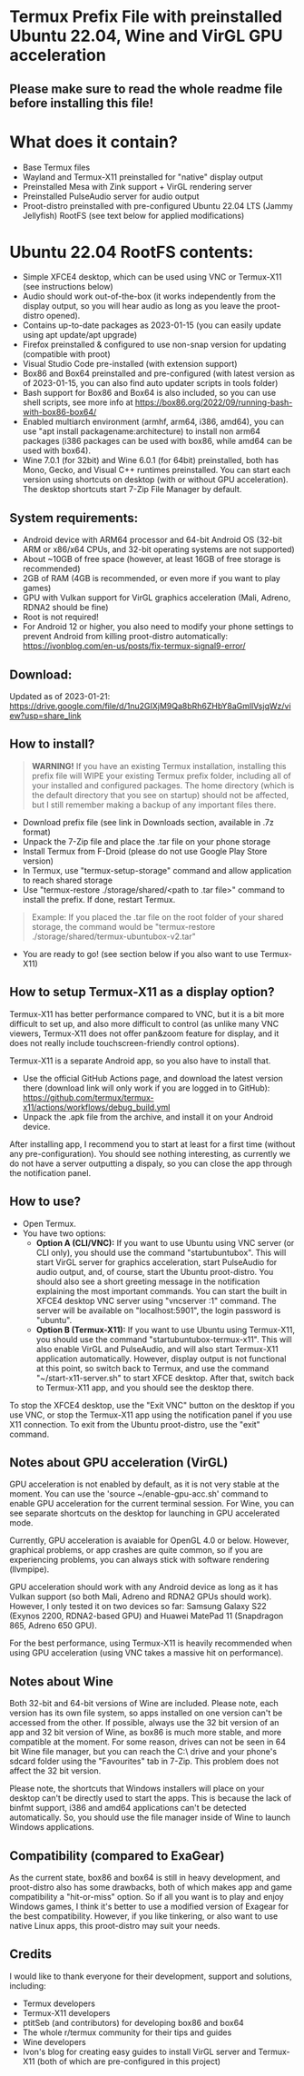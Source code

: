 # Termux Prefix File with preinstalled Ubuntu 22.04, Wine and VirGL GPU acceleration

## Please make sure to read the whole readme file before installing this file!

# What does it contain?
- Base Termux files
- Wayland and Termux-X11 preinstalled for "native" display output
- Preinstalled Mesa with Zink support + VirGL rendering server
- Preinstalled PulseAudio server for audio output
- Proot-distro preinstalled with pre-configured Ubuntu 22.04 LTS (Jammy Jellyfish) RootFS (see text below for applied modifications)

# Ubuntu 22.04 RootFS contents:
- Simple XFCE4 desktop, which can be used using VNC or Termux-X11 (see instructions below)
- Audio should work out-of-the-box (it works independently from the display output, so you will hear audio as long as you leave the proot-distro opened).
- Contains up-to-date packages as 2023-01-15 (you can easily update using apt update/apt upgrade)
- Firefox preinstalled & configured to use non-snap version for updating (compatible with proot)
- Visual Studio Code pre-installed (with extension support)
- Box86 and Box64 preinstalled and pre-configured (with latest version as of 2023-01-15, you can also find auto updater scripts in tools folder)
- Bash support for Box86 and Box64 is also included, so you can use shell scripts, see more info at https://box86.org/2022/09/running-bash-with-box86-box64/
- Enabled multiarch environment (armhf, arm64, i386, amd64), you can use "apt install packagename:architecture) to install non arm64 packages (i386 packages can be used with box86, while amd64 can be used with box64).
- Wine 7.0.1 (for 32bit) and Wine 6.0.1 (for 64bit) preinstalled, both has Mono, Gecko, and Visual C++ runtimes preinstalled. You can start each version using shortcuts on desktop (with or without GPU acceleration). The desktop shortcuts start 7-Zip File Manager by default.

## System requirements:
- Android device with ARM64 processor and 64-bit Android OS (32-bit ARM or x86/x64 CPUs, and 32-bit operating systems are not supported)
- About ~10GB of free space (however, at least 16GB of free storage is recommended)
- 2GB of RAM (4GB is recommended, or even more if you want to play games)
- GPU with Vulkan support for VirGL graphics acceleration (Mali, Adreno, RDNA2 should be fine)
- Root is not required!
- For Android 12 or higher, you also need to modify your phone settings to prevent Android from killing proot-distro automatically: https://ivonblog.com/en-us/posts/fix-termux-signal9-error/
## Download:
Updated as of 2023-01-21:
https://drive.google.com/file/d/1nu2GIXjM9Qa8bRh6ZHbY8aGmllVsjqWz/view?usp=share_link

## How to install?
> **WARNING!** If you have an existing Termux installation, installing this prefix file will WIPE your existing Termux prefix folder, including all of your installed and configured packages. The home directory (which is the default directory that you see on startup) should not be affected, but I still remember making a backup of any important files there.

- Download prefix file (see link in Downloads section, available in .7z format)
- Unpack the 7-Zip file and place the .tar file on your phone storage
- Install Termux from F-Droid (please do not use Google Play Store version)
- In Termux, use "termux-setup-storage" command and allow application to reach shared storage
- Use  "termux-restore ./storage/shared/<path to .tar file>" command to install the prefix. If done, restart Termux.

> Example: If you placed the .tar file on the root folder of your shared storage, the command would be "termux-restore ./storage/shared/termux-ubuntubox-v2.tar"

- You are ready to go! (see section below if you also want to use Termux-X11)
## How to setup Termux-X11 as a display option?
Termux-X11 has better performance compared to VNC, but it is a bit more difficult to set up, and also more difficult to control (as unlike many VNC viewers, Termux-X11 does not offer pan&zoom feature for display, and it does not really include touchscreen-friendly control options).

Termux-X11 is a separate Android app, so you also have to install that.

 - Use the official GitHub Actions page, and download the latest version there (download link will only work if you are logged in to GitHub): https://github.com/termux/termux-x11/actions/workflows/debug_build.yml
 - Unpack the .apk file from the archive, and install it on your Android device.

After installing app, I recommend you to start at least for a first time (without any pre-configuration). You should see nothing interesting, as currently we do not have a server outputting a dispaly, so you can close the app through the notification panel.

## How to use?

 - Open Termux.
 - You have two options:
	 - **Option A (CLI/VNC):** If you want to use Ubuntu using VNC server (or CLI only), you should use the command "startubuntubox".  This will start VirGL server for graphics acceleration, start PulseAudio for audio output, and, of course, start the Ubuntu proot-distro. You should also see a short greeting message in the notification explaining the most important commands. You can start the built in XFCE4 desktop VNC server using "vncserver :1" command. The server will be available on "localhost:5901", the login password is "ubuntu".
	 - **Option B (Termux-X11):** If you want to use Ubuntu using Termux-X11, you should use the command "startubuntubox-termux-x11". This will also enable VirGL and PulseAudio, and will also start Termux-X11 application automatically. However, display output is not functional at this point, so switch back to Termux, and use the command "~/start-x11-server.sh" to start XFCE desktop. After that, switch back to Termux-X11 app, and you should see the desktop there.

To stop the XFCE4 desktop, use the "Exit VNC" button on the desktop if you use VNC, or stop the Termux-X11 app using the notification panel if you use X11 connection. To exit from the Ubuntu proot-distro, use the "exit" command.

## Notes about GPU acceleration (VirGL)

GPU acceleration is not enabled by default, as it is not very stable at the moment. You can use the 'source ~/enable-gpu-acc.sh' command to enable GPU acceleration for the current terminal session.
For Wine, you can see separate shortcuts on the desktop for launching in GPU accelerated mode.

Currently, GPU acceleration is avaiable for OpenGL 4.0 or below. However, graphical problems, or app crashes are quite common, so if you are experiencing problems, you can always stick with software rendering (llvmpipe).

GPU acceleration should work with any Android device as long as it has Vulkan support (so both Mali, Adreno and RDNA2 GPUs should work). However, I only tested it on two devices so far: Samsung Galaxy S22 (Exynos 2200, RDNA2-based GPU) and Huawei MatePad 11 (Snapdragon 865, Adreno 650 GPU).

For the best performance, using Termux-X11 is heavily recommended when using GPU acceleration (using VNC takes a massive hit on performance).

## Notes about Wine

Both 32-bit and 64-bit versions of Wine are included. Please note, each version has its own file system, so apps installed on one version can't be accessed from the other. If possible, always use the 32 bit version of an app and 32 bit version of Wine, as box86 is much more stable, and more compatible at the moment.
For some reason, drives can not be seen in 64 bit Wine file manager, but you can reach the C:\ drive and your phone's sdcard folder using the "Favourites" tab in 7-Zip. This problem does not affect the 32 bit version.

Please note, the shortcuts that Windows installers will place on your desktop can't be directly used to start the apps. This is because the lack of binfmt support, i386 and amd64 applications can't be detected automatically. So, you should use the file manager inside of Wine to launch Windows applications.

## Compatibility (compared to ExaGear)
As the current state, box86 and box64 is still in  heavy development, and proot-distro also has some drawbacks, both of which makes app and game compatibility a "hit-or-miss" option. So if all you want is to play and enjoy Windows games, I think it's better to use a modified version of Exagear for the best compatibility. However, if you like tinkering, or also want to use native Linux apps, this proot-distro may suit your needs.

## Credits
I would like to thank everyone for their development, support and solutions, including:
 - Termux developers
 - Termux-X11 developers
 - ptitSeb (and contributors) for developing box86 and box64
 - The whole r/termux community for their tips and guides
 - Wine developers
 - Ivon's blog for creating easy guides to install VirGL server and Termux-X11 (both of which are pre-configured in this project)
